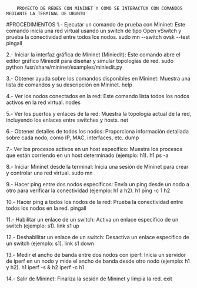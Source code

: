         PROYECTO DE REDES CON MININET Y COMO SE INTERACTÚA CON COMANDOS MEDIANTE LA TERMINAL DE UBUNTU

#PROCEDIMIENTOS
1.- Ejecutar un comando de prueba con Mininet:
    Este comando inicia una red virtual usando un switch de tipo Open vSwitch y prueba la conectividad entre todos los nodos.
              sudo mn --switch ovsk --test pingall

2.- Iniciar la interfaz gráfica de Mininet (Miniedit):
    Este comando abre el editor gráfico Miniedit para diseñar y simular topologías de red.
              sudo python /usr/share/mininet/examples/miniedit.py

3.- Obtener ayuda sobre los comandos disponibles en Mininet:
    Muestra una lista de comandos y su descripción en Mininet.
              help

4.- Ver los nodos conectados en la red:
    Este comando lista todos los nodos activos en la red virtual.
              nodes

5.- Ver los puertos y enlaces de la red:
    Muestra la topología actual de la red, incluyendo los enlaces entre switches y hosts.
              net

6.- Obtener detalles de todos los nodos:
    Proporciona información detallada sobre cada nodo, como IP, MAC, interfaces, etc.
              dump

7.- Ver los procesos activos en un host específico:
    Muestra los procesos que están corriendo en un host determinado (ejemplo: h1).
            h1 ps -a

8.- Iniciar Mininet desde la terminal:
    Inicia una sesión de Mininet para crear y controlar una red virtual.
            sudo mn

9.- Hacer ping entre dos nodos específicos:
    Envía un ping desde un nodo a otro para verificar la conectividad (ejemplo: h1 a h2).
            h1 ping -c 1 h2

10.- Hacer ping a todos los nodos de la red:
      Prueba la conectividad entre todos los nodos en la red.
            pingall

11.- Habilitar un enlace de un switch:
      Activa un enlace específico de un switch (ejemplo: s1).
            link s1 up

12.- Deshabilitar un enlace de un switch:
      Desactiva un enlace específico de un switch (ejemplo: s1).
            link s1 down

13.- Medir el ancho de banda entre dos nodos con iperf:
      Inicia un servidor de iperf en un nodo y mide el ancho de banda desde otro nodo (ejemplo: h1 y h2).
            h1 iperf -s &
            h2 iperf -c h1

14.- Salir de Mininet:
      Finaliza la sesión de Mininet y limpia la red.
            exit













